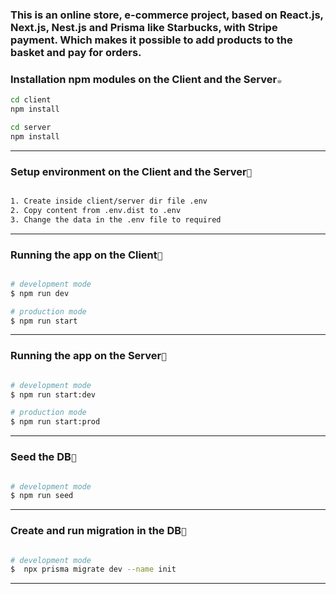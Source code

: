 ### This is an online store, e-commerce project, based on React.js, Next.js, Nest.js and Prisma like Starbucks, with Stripe payment. Which makes it possible to add products to the basket and pay for orders.

### Installation npm modules on the Client and the Server`☕`
```bash
cd client
npm install

cd server
npm install
```
___

### Setup environment on the Client and the Server`🔧`
```bash

1. Create inside client/server dir file .env
2. Copy content from .env.dist to .env
3. Change the data in the .env file to required

```
___

### Running the app on the Client`🚀`
```bash

# development mode
$ npm run dev

# production mode
$ npm run start
```
______

### Running the app on the Server`🏃`
```bash

# development mode
$ npm run start:dev

# production mode
$ npm run start:prod
```
___

### Seed the DB`🌱`
```bash

# development mode
$ npm run seed
```
___
### Create and run migration in the DB`🐪`
```bash

# development mode
$  npx prisma migrate dev --name init
```
___
